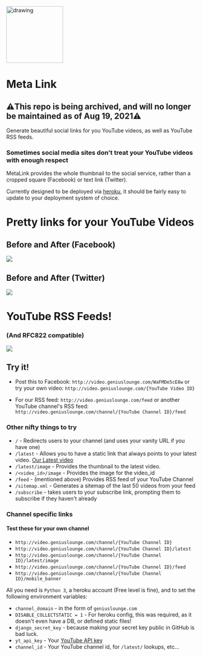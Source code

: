 <img src="https://s.gravatar.com/avatar/b9d6859916139942340c91db0a503bfc?s=500" alt="drawing" width="150"/>

# Meta Link

## ⚠️This repo is being archived, and will no longer be maintained as of Aug 19, 2021⚠️

Generate beautiful social links for you YouTube videos, as well as YouTube RSS feeds.

### Sometimes social media sites don't treat your YouTube videos with enough respect
MetaLink provides the whole thumbnail to the social service, rather than a cropped square (Facebook) or text link (Twitter).

Currently designed to be deployed via [heroku](http://heroku.com), it should be fairly easy to update to your deployment system of choice.

# Pretty links for your YouTube Videos
## Before and After (Facebook)
![](https://geniuslounge.github.io/metalink/images/facebook.png)


## Before and After (Twitter)
![](https://geniuslounge.github.io/metalink/images/twitter.png)



# YouTube RSS Feeds!
### (And RFC822 compatible)
![](https://geniuslounge.github.io/metalink/images/rss.png)


## Try it!
* Post this to Facebook: `http://video.geniuslounge.com/WaFMDe5cE8w`
or try your own video: `http://video.geniuslounge.com/{YouTube Video ID}`

* For our RSS feed: `http://video.geniuslounge.com/feed`
or another YouTube channel's RSS feed: `http://video.geniuslounge.com/channel/{YouTube Channel ID}/feed`


### Other nifty things to try

* `/` - Redirects users to your channel (and uses your vanity URL if you have one)
* `/latest`  - Allows you to have a static link that always points to your latest video. [Our Latest video](http://video.geniuslounge.com/latest)
* `/latest/image` - Provides the thumbnail to the latest video.
* `/<video_id>/image` - Provides the image for the video_id
* `/feed` - (mentioned above) Provides RSS feed of your YouTube Channel
* `/sitemap.xml` - Generates a sitemap of the last 50 videos from your feed
* `/subscribe` - takes users to your subscribe link, prompting them to subscribe if they haven't already

### Channel specific links
#### Test these for your own channel
*  `http://video.geniuslounge.com/channel/{YouTube Channel ID}`
* `http://video.geniuslounge.com/channel/{YouTube Channel ID}/latest`
* `http://video.geniuslounge.com/channel/{YouTube Channel ID}/latest/image`
* `http://video.geniuslounge.com/channel/{YouTube Channel ID}/feed`
* `http://video.geniuslounge.com/channel/{YouTube Channel ID}/mobile_banner`

All you need is `Python 3`, a heroku account (Free level is fine),  and to set the following environment variables:

* `channel_domain` - in the form of `geniuslounge.com`
* `DISABLE_COLLECTSTATIC = 1` - For heroku config, this was required, as it doesn't even have a DB, or defined static files!
* `django_secret_key` - because making your secret key public in GitHub is bad luck.
* `yt_api_key` - Your [YouTube API key](https://console.cloud.google.com/apis/library/youtube.googleapis.com?q=youtube)
* `channel_id` - Your YouTube channel id, for `/latest/` lookups, etc...
